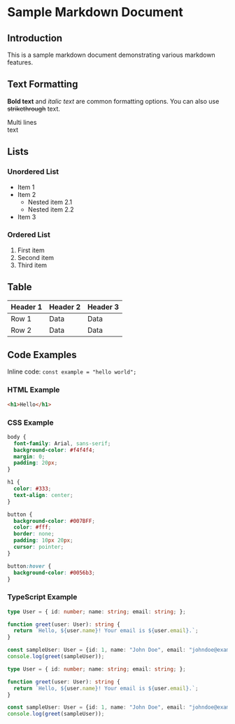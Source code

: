# Sample Markdown Document

## Introduction

This is a sample markdown document demonstrating various markdown features.

## Text Formatting

**Bold text** and *italic text* are common formatting options.
You can also use ~~strikethrough~~ text.

Multi lines\
text

## Lists

### Unordered List

- Item 1
- Item 2
  - Nested item 2.1
  - Nested item 2.2
- Item 3

### Ordered List

1. First item
2. Second item
3. Third item

## Table

| Header 1 | Header 2 | Header 3 |
|----------|----------|----------|
| Row 1    | Data     | Data     |
| Row 2    | Data     | Data     |

## Code Examples

Inline code: `const example = "hello world";`

### HTML Example

```html
<h1>Hello</h1>
```

### CSS Example

```scss
body {
  font-family: Arial, sans-serif;
  background-color: #f4f4f4;
  margin: 0;
  padding: 20px;
}

h1 {
  color: #333;
  text-align: center;
}

button {
  background-color: #007BFF;
  color: #fff;
  border: none;
  padding: 10px 20px;
  cursor: pointer;
}

button:hover {
  background-color: #0056b3;
}
```

### TypeScript Example

```typescript
type User = { id: number; name: string; email: string; };

function greet(user: User): string {
  return `Hello, ${user.name}! Your email is ${user.email}.`;
}

const sampleUser: User = {id: 1, name: "John Doe", email: "johndoe@example.com"};
console.log(greet(sampleUser));
```

```typescript
type User = { id: number; name: string; email: string; };

function greet(user: User): string {
  return `Hello, ${user.name}! Your email is ${user.email}.`;
}

const sampleUser: User = {id: 1, name: "John Doe", email: "johndoe@example.com"};
console.log(greet(sampleUser));
```
